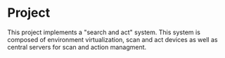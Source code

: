 # Project

This project implements a "search and act" system. This system is composed of environment virtualization, scan and act devices as well as central servers for scan and action managment.